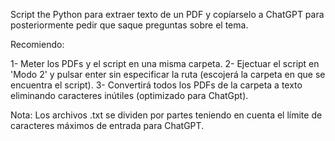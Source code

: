 Script the Python para extraer texto de un PDF y copíarselo a ChatGPT para posteriormente pedir que saque preguntas sobre el tema.

Recomiendo:

1- Meter los PDFs y el script en una misma carpeta.
2- Ejectuar el script en 'Modo 2' y pulsar enter sin especificar la ruta (escojerá la carpeta en que se encuentra el script).
3- Convertirá todos los PDFs de la carpeta a texto eliminando caracteres inútiles (optimizado para ChatGpt). 

Nota: Los archivos .txt se dividen por partes teniendo en cuenta el límite de caracteres máximos de entrada para ChatGPT.
